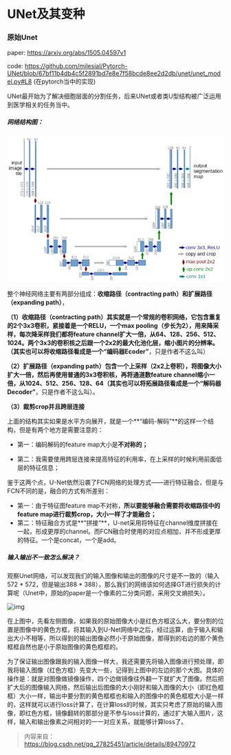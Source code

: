 # UNet及其变种

### 原始Unet

paper: https://arxiv.org/abs/1505.04597v1

code: https://github.com/milesial/Pytorch-UNet/blob/67bf11b4db4c5f2891bd7e8e7f58bcde8ee2d2db/unet/unet_model.py#L8 (在pytorch当中的实现)



UNet最开始为了解决细胞层面的分割任务，后来UNet或者类U型结构被广泛运用到医学相关的任务当中。

##### 网络结构图：

![UNet.png](..\imgs\UNet.png)

整个神经网络主要有两部分组成：**收缩路径（contracting path）**和**扩展路径（expanding path）**，

**（1）收缩路径（contracting path）**其实就是一个常规的卷积网络，它包含重复的2个3x3卷积，紧接着是一个RELU，一个max pooling（步长为2），用来降采样，每次降采样我们都将feature channel扩大一倍，从64、128、256、512、1024。两个3x3的卷积核之后跟一个2x2的最大化池化层，缩小图片的分辨率。（其实也可以将收缩路径看成是一个**“编码器Ecoder”**，只是作者不这么叫）

**（2）扩展路径（expanding path）**包含一个上采样（2x2上卷积），将图像大小扩大一倍，然后再使用普通的3x3卷积核，再将通道数feature channel缩小一倍，从1024、512、256、128、64（其实也可以将拓展路径看成是一个**“解码器Decoder”**，只是作者不这么叫）。

**（3）裁剪crop并且跨层连接**

上面的结构其实如果是水平方向展开，就是一个**“编码-解码”**的这样一个结构，但是有两个地方是需要注意的：

- 第一：编码解码的feature map大小是**不对称的；**

- 第二：我需要使用跨层连接来提高特征的利用率，在上采样的时候利用前面低层的特征信息；

鉴于这两个点，U-Net依然沿袭了FCN网络的处理方式——进行特征融合，但是与FCN不同的是，融合的方式有所差别：
- 第一：由于特征图feature map不对称，**所以要能够融合需要将收缩路径中的feature map进行裁剪crop，大小一样了才能融合；**
- 第二：特征融合方式是**“拼接“**，U-net采用将特征在channel维度拼接在一起，形成更厚的channel。而FCN融合时使用的对应点相加，并不形成更厚的特征。一个是concat，一个是add。



##### 输入输出不一致怎么解决？

观察Unet网络，可以发现我们的输入图像和输出的图像的尺寸是不一致的（输入572 * 572，但是输出388 *  388），那么我们的网络该如何选择GT进行损失的计算呢（Unet中，原始的paper是一个像素的二分类问题，采用交叉熵损失）。

![img](https://img-blog.csdnimg.cn/20190423175747474.png?x-oss-process=image/watermark,type_ZmFuZ3poZW5naGVpdGk,shadow_10,text_aHR0cHM6Ly9ibG9nLmNzZG4ubmV0L3FxXzI3ODI1NDUx,size_16,color_FFFFFF,t_70)

在上图中，先看左侧图像，如果我的原始图像大小是红色方框这么大，要分割的位置是图像中的黄色方框，将其输入到U-Net网络中之后，经过运算，由于输入和输出大小不相等，所以得到的输出图像必然小于原始图像，那得到的右边的那个黄色框框自然也是小于原始图像的黄色框框的。

为了保证输出图像跟我的输入图像一样大，我还需要先将输入图像进行预处理，即我将输入图像（红色方框）先变大一些，记得到上图中的左边的那个大图。具体的操作是：就是对图像做镜像操作，四个边做镜像往外翻一下就扩大了图像。然后把扩大后的图像输入网络，然后输出后图像的大小刚好和输入图像的大小（即红色框框）大小一样，输出中要分割的黄色框框也和输入的图像中的黄色框框大小是一样的，这样就可以进行loss计算了，在计算loss的时候，其实只考虑了原始的输入图像，即红色方框，镜像翻转的那部分是不参与loss计算的，通过扩大输入图片，这样，输入和输出像素之间相对的一一对应关系，就能够计算loss了。

> 内容来自：https://blog.csdn.net/qq_27825451/article/details/89470972

### 

